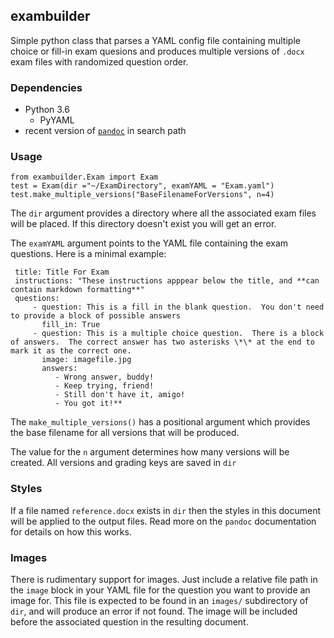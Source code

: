 ## exambuilder

Simple python class that parses a YAML config file containing multiple choice or fill-in exam quesions and produces multiple versions of `.docx` exam files with randomized question order.

### Dependencies

*   Python 3.6 
    *  PyYAML
*   recent version of [`pandoc`](https://pandoc.org/) in search path

### Usage

    from exambuilder.Exam import Exam
    test = Exam(dir ="~/ExamDirectory", examYAML = "Exam.yaml")
    test.make_multiple_versions("BaseFilenameForVersions", n=4)

The `dir` argument provides a directory where all the associated exam files will be placed. If this directory doesn't exist you will get an error. 

The `examYAML` argument points to the YAML file containing the exam questions. Here is a minimal example:

     title: Title For Exam
     instructions: "These instructions apppear below the title, and **can contain markdown formatting**"
     questions:
         - question: This is a fill in the blank question.  You don't need to provide a block of possible answers
           fill_in: True
         - question: This is a multiple choice question.  There is a block of answers.  The correct answer has two asterisks \*\* at the end to mark it as the correct one. 
           image: imagefile.jpg
           answers:
              - Wrong answer, buddy!
              - Keep trying, friend!
              - Still don't have it, amigo!
              - You got it!**

The `make_multiple_versions()` has a positional argument which provides the base filename for all versions that will be produced. 

The value for the `n` argument determines how many versions will be created.  All versions and grading keys are saved in `dir`

### Styles

If a file named `reference.docx` exists in `dir` then the styles in this document will be applied to the output files.  Read more on the `pandoc` documentation for details on how this works. 

### Images

There is rudimentary support for images. Just include a relative file path in the `image` block in your YAML file for the question you want to provide an image for.  This file is expected to be found in an `images/` subdirectory of `dir`, and will produce an error if not found. The image will be included before the associated question in the resulting document. 

